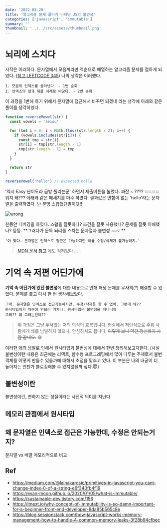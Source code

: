 ```yaml
---
date: '2022-03-20'
title: '알고리즘 문제 풀다가 나타난 JS의 불변성'
categories: ['javascript', 'immutable']
summary: ''
thumbnail: '../../src/assets/thumbnail.png'
---
```


# 뇌리에 스치다

시작은 이러하다. 문자열에서 모음끼리만 역순으로 배열하는 알고리즘 문제를 접하게 되었다. ([참고 LEETCODE 345](https://leetcode.com/problems/reverse-vowels-of-a-string/)) 나의 생각은 이러했다.

```
1. 모음의 인덱스를 골라낸다. - 1번 순회
2. 인덱스의 앞과 뒤를 차례로 바꾼다. - 2번 순회
```

이 과정을 1번에 하기 위해서 문자열에 접근해서 바꾸면 되겠네 라는 생각에 아래와 같은 풀이를 생각하였다.

```js
function reverseVowel(str) {
  const vowels = 'aeiou'

  for (let i = 0; i < Math.floor(str.length / 2); i++) {
    if (vowels.includes(str[i])) {
      const tmp = str[i]
      str[i] = tmp[str.length - 1]
      tmp[str.length - 1] = tmp
    }
  }

  return str
}

reverseVowel('hello') // expected holle
```

'역시 Easy 난이도라 금방 풀리는군' 하면서 제출버튼을 눌렀다. 짜잔 ~ ???? 💥💥💥💥 뭐지 왜??? 아래와 같은 메세지를 마주 하였다. 결과값은 변함이 없는 'hello'라는 문자열을 출력하였다. 난 분명 스왑했단말이닷!!

![wrong](https://images.velog.io/images/jjanmo/post/56725f7d-93bb-48fc-b124-0ec37076cda1/%E1%84%89%E1%85%B3%E1%84%8F%E1%85%B3%E1%84%85%E1%85%B5%E1%86%AB%E1%84%89%E1%85%A3%E1%86%BA%202022-03-20%20%E1%84%8B%E1%85%A9%E1%84%8C%E1%85%A5%E1%86%AB%203.12.10.png)

한동안 디버깅을 하였다. 스왑을 잘못하나? 조건을 잘못 사용했나? 문제를 잘못 이해했나? 등등. **그러다가 문득 뇌리를 스치는 문자열과 불변성 ~~💡 **

```
'아 맞다. 문자열은 인덱스로 접근은 가능하지만 이를 수정/삭제가 불가능하지.'
```

> [MDN 문서 참고](https://developer.mozilla.org/ko/docs/Web/JavaScript/Reference/Global_Objects/String#%EB%AC%B8%EC%9E%90_%EC%A0%91%EA%B7%BC) 에도 적혀있다는...

# 기억 속 저편 어딘가에

**기억 속 어딘가에 있던 불변성**에 대한 내용으로 인해 해당 문제를 무사히(?) 해결할 수 있었다. 문제를 풀고 다시 한 번 생각해보았다.

```
그래. 문자열은 인덱스로 접근가능하지만, 수정/삭제를 할 수 없어. 그런데 왜??
원시타입이기 때문에 안되는 거자나. 원시타입은 불변성을 지니니까
그래?? 왜 그러는건데??
```

> 위 과정은 그냥 두서없는 저의 의식의 흐름입니다. 현실에서 저런식으로 주위 사람에게 왜를 남발하지 않으니, 안심하셔도 됩니다. ~~이렇게 보니 약간 정신빠지 사람 같네요.~~ 😅

이러한 왜의 남발로 인해서 원시타입과 불변성에 대해서 한번 정리해보고자한다. (사실 불변성이란 내용은 최근에는 리액트, 함수형 프로그래밍에서 많이 다루는 주제로서 불변 객체를 어떻게 만들수 있을까에 대해서 초점을 맞추고 있다. 이 부분은 나의 내공이 더 높아지는 언젠가 블로깅해볼 수 있지않을까 싶다.😇)

## 불변성이란

불변성이란, 변하지 않는 성질이라는 사전적 의미를 지닌다.

## 메모리 관점에서 원시타입

## 왜 문자열은 인덱스로 접근은 가능한데, 수정은 안되는거지?

문자열 vs 배열 메모리적으로 비교

## Ref

- https://medium.com/@lainakarosic/primitives-in-javascript-you-cant-change-index-0-of-a-string-e6f340fb4f19
- https://evan-moon.github.io/2020/01/05/what-is-immutable/
- https://sustainable-dev.tistory.com/156
- https://itnext.io/why-concept-of-immutability-is-so-damn-important-for-a-beginner-front-end-developer-8da85b565c8e
- https://blog.sessionstack.com/how-javascript-works-memory-management-how-to-handle-4-common-memory-leaks-3f28b94cfbec
